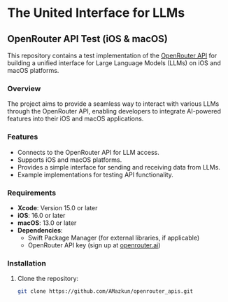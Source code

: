 # The United Interface for LLMs

## OpenRouter API Test (iOS & macOS)

This repository contains a test implementation of the [OpenRouter API](https://openrouter.ai) for building a unified interface for Large Language Models (LLMs) on iOS and macOS platforms.

### Overview
The project aims to provide a seamless way to interact with various LLMs through the OpenRouter API, enabling developers to integrate AI-powered features into their iOS and macOS applications.

### Features
- Connects to the OpenRouter API for LLM access.
- Supports iOS and macOS platforms.
- Provides a simple interface for sending and receiving data from LLMs.
- Example implementations for testing API functionality.

### Requirements
- **Xcode**: Version 15.0 or later
- **iOS**: 16.0 or later
- **macOS**: 13.0 or later
- **Dependencies**: 
  - Swift Package Manager (for external libraries, if applicable)
  - OpenRouter API key (sign up at [openrouter.ai](https://openrouter.ai))

### Installation
1. Clone the repository:
   ```bash
   git clone https://github.com/AMazkun/openrouter_apis.git